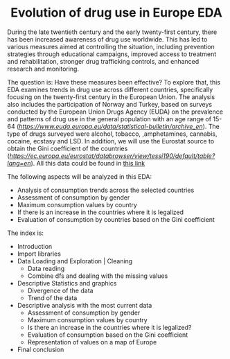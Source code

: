 # <center>**Evolution of drug use in Europe EDA**</center>

During the late twentieth century and the early twenty-first century, there has been increased awareness of drug use worldwide. This has led to various measures aimed at controlling the situation, including prevention strategies through educational campaigns, improved access to treatment and rehabilitation, stronger drug trafficking controls, and enhanced research and monitoring.

The question is: Have these measures been effective? To explore that, this EDA examines trends in drug use across different countries, specifically focusing on the twenty-first century in the European Union. The analysis also includes the participation of Norway and Turkey, based on surveys conducted by the European Union Drugs Agency (EUDA) on the prevalence and patterns of drug use in the general population with an age range of 15-64 (*https://www.euda.europa.eu/data/statistical-bulletin/archive_en*). The type of drugs surveyed were alcohol, tobacco, ,amphetamines, cannabis, cocaine, ecstasy and LSD. In addition, we will use the Eurostat source to obtain the Gini coefficient of the countries (*https://ec.europa.eu/eurostat/databrowser/view/tessi190/default/table?lang=en*). All this data could be found in [this link](EDA/Own_projet)

The following aspects will be analyzed in this EDA:

- Analysis of consumption trends across the selected countries
- Assessment of consumption by gender
- Maximum consumption values by country
- If there is an increase in the countries where it is legalized
- Evaluation of consumption by countries based on the Gini coefficient

The index is: 
* Introduction
* Import libraries
* Data Loading and Exploration | Cleaning
    - Data reading
    - Combine dfs and dealing with the missing values
* Descriptive Statistics and graphics
    - Divergence of the data
    - Trend of the data
* Descriptive analysis with the most current data
    - Assessment of consumption by gender
    - Maximum consumption values by country
    - Is there an increase in the countries where it is legalized?
    - Evaluation of consumption based on the Gini coefficient
    - Representation of values on a map of Europe
* Final conclusion
